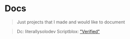# Docs

> Just projects that I made and would like to document

> Dc: literallysolodev
> Scriptblox: ["Verified"](https://scriptblox.com/u/Verified)
